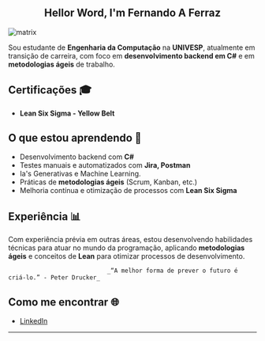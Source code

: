 <center><h2>Hellor Word, I'm Fernando A Ferraz</h2></center>


![matrix]([https://camo.githubusercontent.com/0bc88fe1a37c792f8a62e1b770b0b39e886405c1043d59a43fd0a7c27c2688b2/68747470733a2f2f692e696d6775722e636f6d2f315a76566b44632e676966](https://gifs.com/gif/3d-matrix-code-blue-hd-enter-the-matrix-m2PdjJ))





Sou estudante de **Engenharia da Computação** na **UNIVESP**, atualmente em transição de carreira, com foco em **desenvolvimento backend em C#** e em **metodologias ágeis** de trabalho.

## Certificações 🎓
- **Lean Six Sigma - Yellow Belt**


## O que estou aprendendo 🚀
- Desenvolvimento backend com **C#**
- Testes manuais e automatizados com **Jira, Postman**
- Ia's Generativas e Machine Learning.
- Práticas de **metodologias ágeis** (Scrum, Kanban, etc.)
- Melhoria contínua e otimização de processos com **Lean Six Sigma**


## Experiência 📊
Com experiência prévia em outras áreas, estou desenvolvendo habilidades técnicas para atuar no mundo da programação, aplicando **metodologias ágeis** e conceitos de **Lean** para otimizar processos de desenvolvimento.

                                _“A melhor forma de prever o futuro é criá-lo.” - Peter Drucker_

## Como me encontrar 🌐
- [LinkedIn](https://www.linkedin.com/in/fernando-a-ferraz/)


---










